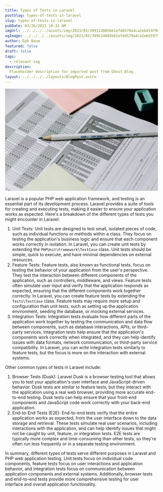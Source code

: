 ```yaml
---
title: Types of Tests in Laravel
postSlug: types-of-tests-in-laravel
slug: types-of-tests-in-laravel
pubDate: 03/26/2023 10:31 AM
imgUrl: ../../../../assets/img/2023/03/399114885b61efdd579a4ca2ebd1979821f0ca96.jpeg
ogImage: ../../../../assets/img/2023/03/399114885b61efdd579a4ca2ebd1979821f0ca96.jpeg
author: Eph Baum
featured: false
draft: false
tags:
  - relevant-tag
description:
  Placeholder description for imported post from Ghost Blog
layout: ../../../../layouts/BlogPost.astro
---
```


![Featured Image](../../../../assets/img/2023/03/399114885b61efdd579a4ca2ebd1979821f0ca96.jpeg)

Laravel is a popular PHP web application framework, and testing is an essential part of its development process. Laravel provides a suite of tools for creating and executing tests, making it easier to ensure your application works as expected. Here's a breakdown of the different types of tests you might encounter in Laravel:

1.  Unit Tests: Unit tests are designed to test small, isolated pieces of code, such as individual functions or methods within a class. They focus on testing the application's business logic and ensure that each component works correctly in isolation. In Laravel, you can create unit tests by extending the `PHPUnit\Framework\TestCase` class. Unit tests should be simple, quick to execute, and have minimal dependencies on external resources.
2.  Feature Tests: Feature tests, also known as functional tests, focus on testing the behavior of your application from the user's perspective. They test the interaction between different components of the application, such as controllers, middleware, and views. Feature tests often simulate user input and verify that the application responds as expected, ensuring that the different components work together correctly. In Laravel, you can create feature tests by extending the `Tests\TestCase` class. Feature tests may require more setup and configuration than unit tests, such as setting up the application environment, seeding the database, or mocking external services.
3.  Integration Tests: Integration tests evaluate how different parts of the application work together by testing the communication and data flow between components, such as database interactions, APIs, or third-party services. Integration tests help ensure that the application's components work correctly when integrated, and they can help identify issues with data formats, network communication, or third-party service compatibility. In Laravel, you can write integration tests similarly to feature tests, but the focus is more on the interaction with external systems.

Other common types of tests in Laravel include:

1.  Browser Tests (Dusk): Laravel Dusk is a browser testing tool that allows you to test your application's user interface and JavaScript-driven behavior. Dusk tests are similar to feature tests, but they interact with the application using a real web browser, providing more accurate end-to-end testing. Dusk tests can help ensure that your front-end components and JavaScript code work correctly with your back-end application.
2.  End-to-End Tests (E2E): End-to-end tests verify that the entire application works as expected, from the user interface down to the data storage and retrieval. These tests simulate real user scenarios, including interactions with the application, and can help identify issues that might not be caught by unit, feature, or integration tests. E2E tests are typically more complex and time-consuming than other tests, so they're often run less frequently or in a separate testing environment.

In summary, different types of tests serve different purposes in Laravel and PHP web application testing. Unit tests focus on individual code components, feature tests focus on user interactions and application behavior, and integration tests focus on communication between application components and external systems. Additionally, browser tests and end-to-end tests provide more comprehensive testing for user interface and overall application functionality.
